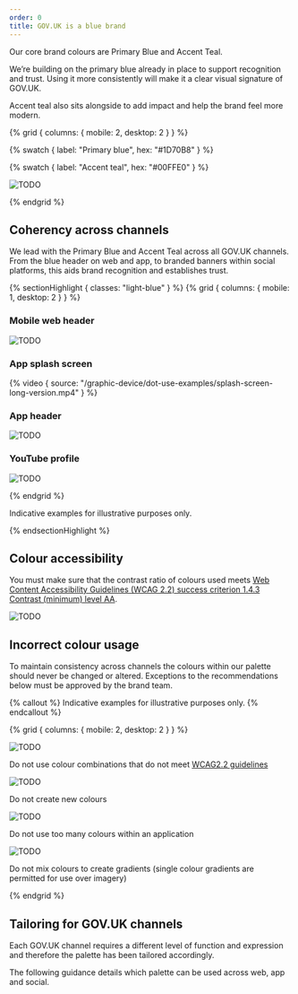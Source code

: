 ```yaml
---
order: 0
title: GOV.UK is a blue brand
---
```


Our core brand colours are Primary Blue and Accent Teal.

We’re building on the primary blue already in place to support recognition and trust. Using it more consistently will make it a clear visual signature of GOV.UK.

Accent teal also sits alongside to add impact and help the brand feel more modern.

{% grid { columns: { mobile: 2, desktop: 2 } } %}

<div>
<div class="border">

{% swatch { label: "Primary blue", hex: "#1D70B8" } %}

</div>
<div class="border">

{% swatch { label: "Accent teal", hex: "#00FFE0" } %}

</div>

</div>
<div>

![TODO](./wordmark-on-blue.svg)

</div>
{% endgrid %}

## Coherency across channels

We lead with the Primary Blue and Accent Teal across all GOV.UK channels. From the blue header on web and app, to branded banners within social platforms, this aids brand recognition and establishes trust.

{% sectionHighlight { classes: "light-blue" } %}
{% grid { columns: { mobile: 1, desktop: 2 } } %}

<div>

### Mobile web header

<div class="img-border flex-center">

![TODO](./mobile-web-header.png)

</div>
</div>

<div>

### App splash screen

{% video { source: "/graphic-device/dot-use-examples/splash-screen-long-version.mp4" } %}

</div>

<div>

### App header

<div class="img-border flex-center">

![TODO](./app-header.png)

</div>
</div>

<div>

### YouTube profile

<div class="img-border flex-center">

![TODO](./youtube-profile.png)

</div>
</div>
{% endgrid %}

Indicative examples for illustrative purposes only.

{% endsectionHighlight %}

## Colour accessibility

You must make sure that the contrast ratio of colours used meets [Web Content Accessibility Guidelines (WCAG 2.2) success criterion 1.4.3 Contrast (minimum) level AA](https://www.w3.org/TR/WCAG22/#contrast-minimum).

![TODO](./colour-contrast.png)

## Incorrect colour usage

To maintain consistency across channels the colours within our palette should never be changed or altered. Exceptions to the recommendations below must be approved by the brand team.

{% callout %}
Indicative examples for illustrative purposes only.
{% endcallout %}

{% grid { columns: { mobile: 2, desktop: 2 } } %}

<div>

![TODO](./incorrect-colour-combos.png)

</div>
<div class="border">

Do not use colour combinations that do not meet [WCAG2.2 guidelines](https://www.w3.org/TR/WCAG22/#contrast-minimum)

</div>
<div>

![TODO](./incorrect-new-colours.png)

</div>
<div class="border">

Do not create new colours

</div>
<div>

![TODO](./incorrect-too-many-colours.png)

</div>
<div class="border">

Do not use too many colours within an application

</div>
<div>

![TODO](./incorrect-gradients.png)

</div>
<div class="border">

Do not mix colours to create gradients (single colour gradients are permitted for use over imagery)

</div>

{% endgrid %}

## Tailoring for GOV.UK channels

Each GOV.UK channel requires a different level of function and expression and therefore the palette has been tailored accordingly.

The following guidance details which palette can be used across web, app and social.
